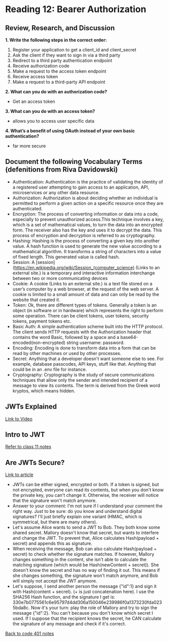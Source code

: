 # Reading 12: Bearer Authorization

## Review, Research, and Discussion

**1. Write the following steps in the correct order:**

  1. Register your application to get a client_id and client_secret
  1. Ask the client if they want to sign in via a third party
  1. Redirect to a third party authentication endpoint
  1. Receive authorization code
  1. Make a request to the access token endpoint
  1. Receive access token
  1. Make a request to a third-party API endpoint

**2. What can you do with an authorization code?**

- Get an access token

**3. What can you do with an access token?**

- allows you to access user specific data

**4. What’s a benefit of using OAuth instead of your own basic authentication?**

- far more secure

## Document the following Vocabulary Terms (defenitions from Riva Davidowski)

- Authentication: Authentication is the practice of validating the identity of a registered user attempting to gain access to an application, API, microservices or any other data resource.
- Authorization: Authorization is about deciding whether an individual is permitted to perform a given action on a specific resource once they are authenticated.
- Encryption: The process of converting information or data into a code, especially to prevent unauthorized access.This technique involves a key, which is a set of mathematical values, to turn the data into an encrypted form. The receiver also has the key and uses it to decrypt the data. This process of encryption and decryption is referred to as cryptography.
- Hashing: Hashing is the process of converting a given key into another value. A hash function is used to generate the new value according to a mathematical algorithm. It transforms a string of characters into a value of fixed length. This generated value is called hash.
- Session: A [session](https://en.wikipedia.org/wiki/Session_(computer_science) (Links to an external site.) is a temporary and interactive information interchange between two or more communicating devices
- Cookie: A cookie (Links to an external site.) is a text file stored on a user’s computer by a web browser, at the request of the web server. A cookie is limited to a small amount of data and can only be read by the website that created it.
- Token: Ok, there are different types of tokens. Generally a token is an object (in software or in hardware) which represents the right to perform some operation. There can be client tokens, user tokens, security tokens, payment tokens etc.
- Basic Auth: A simple authentication scheme built into the HTTP protocol. The client sends HTTP requests with the Authorization header that contains the word Basic, followed by a space and a base64-encoded(non-encrypted) string username: password.
- Encoding: Encoding is done to transform data into a form that can be read by other machines or used by other processes.
- Secret: Anything that a developer doesn't want someone else to see. For example, database passcodes, API keys, stuff like that. Anything that could be in an .env file for instance.
- Cryptography: Cryptography is the study of secure communications techniques that allow only the sender and intended recipient of a message to view its contents. The term is derived from the Greek word kryptos, which means hidden.

## JWTs Explained

[Link to Video](https://www.youtube.com/watch?v=926mknSW9Lo&ab_channel=Bitfumes)

## Intro to JWT

[Refer to class 11 notes](read-11.md)

## Are JWTs Secure?

[Link to article](https://stackoverflow.com/questions/27301557/if-you-can-decode-jwt-how-are-they-secure)

- JWTs can be either signed, encrypted or both. If a token is signed, but not encrypted, everyone can read its contents, but when you don't know the private key, you can't change it. Otherwise, the receiver will notice that the signature won't match anymore.
- Answer to your comment: I'm not sure if I understand your comment the right way. Just to be sure: do you know and understand digital signatures? I'll just briefly explain one variant (HMAC, which is symmetrical, but there are many others).
- Let's assume Alice wants to send a JWT to Bob. They both know some shared secret. Mallory doesn't know that secret, but wants to interfere and change the JWT. To prevent that, Alice calculates Hash(payload + secret) and appends this as signature.
- When receiving the message, Bob can also calculate Hash(payload + secret) to check whether the signature matches. If however, Mallory changes something in the content, she isn't able to calculate the matching signature (which would be Hash(newContent + secret)). She doesn't know the secret and has no way of finding it out. This means if she changes something, the signature won't match anymore, and Bob will simply not accept the JWT anymore.
- Let's suppose, I send another person the message {"id":1} and sign it with Hash(content + secret). (+ is just concatenation here). I use the SHA256 Hash function, and the signature I get is: 330e7b0775561c6e95797d4dd306a150046e239986f0a1373230fda0235bda8c. Now it's your turn: play the role of Mallory and try to sign the message {"id":2}. You can't because you don't know which secret I used. If I suppose that the recipient knows the secret, he CAN calculate the signature of any message and check if it's correct.

[Back to code 401 notes](../401-Javascript.md)